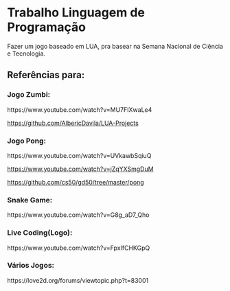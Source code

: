 <h1>Trabalho Linguagem de Programação</h1>
Fazer um jogo baseado em LUA, pra basear na Semana Nacional de Ciência e Tecnologia.


<h2>Referências para:</h2>
<h3>Jogo Zumbi:</h3>
https://www.youtube.com/watch?v=MU7FIXwaLe4

https://github.com/AlbericDavila/LUA-Projects


<h3>Jogo Pong:</h3>
https://www.youtube.com/watch?v=UVkawbSqiuQ

https://www.youtube.com/watch?v=jZqYXSmgDuM

https://github.com/cs50/gd50/tree/master/pong

<h3>Snake Game:</h3>
https://www.youtube.com/watch?v=G8g_aD7_Qho
  
<h3>Live Coding(Logo):</h3>
https://www.youtube.com/watch?v=FpxIfCHKGpQ

<h3>Vários Jogos:</h3>
https://love2d.org/forums/viewtopic.php?t=83001

